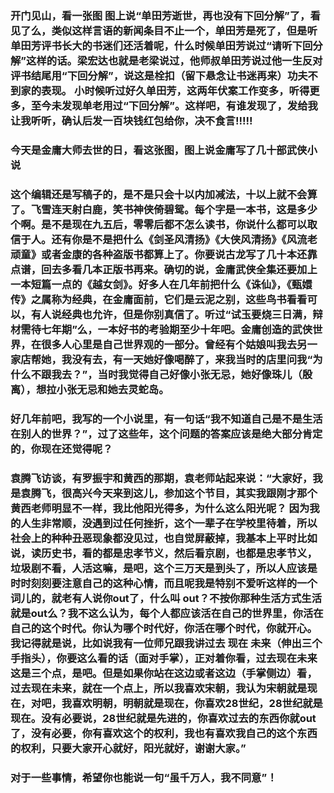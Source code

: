 ###   开门见山，看一张图 图上说“单田芳逝世，再也没有下回分解”了，看见了么，类似这样言语的新闻条目不止一个，单田芳是死了，但是听单田芳评书长大的书迷们还活着呢，什么时候单田芳说过“请听下回分解”这样的话。梁宏达也就是老梁说过，他师叔单田芳说过他一生反对评书结尾用“下回分解”，说这是栓扣（留下悬念让书迷再来）功夫不到家的表现。 小时候听过好久单田芳，这两年伏案工作变多，听得更多，至今未发现单老用过“下回分解”。这样吧，有谁发现了，发给我让我听听，确认后发一百块钱红包给你，决不食言!!!!!
### 今天是金庸大师去世的日，看这张图，图上说金庸写了几十部武侠小说
### 这个编辑还是写稿子的，是不是只会十以内加减法，十以上就不会算了。飞雪连天射白鹿，笑书神侠倚碧鸳。每个字是一本书，这是多少个啊。是不是现在九五后，零零后都不怎么读书，你说什么都可以取信于人。还有你是不是把什么《剑圣风清扬》《大侠风清扬》《风流老顽童》或者金康的各种盗版书都算上了。你要说古龙写了几十本还靠点谱，回去多看几本正版书再来。确切的说，金庸武侠全集还要加上一本短篇一点的《越女剑》。好多人在几年前把什么《诛仙》，《甄嬛传》之属称为经典，在金庸面前，它们是云泥之别，这些鸟书看看可以，有人说经典也允许，但是你别真信了。听过“试玉要烧三日满，辩材需待七年期”么，一本好书的考验期至少十年吧。金庸创造的武侠世界，在很多人心里是自己世界观的一部分。曾经有个姑娘叫我去另一家店帮她，我没有去，有一天她好像喝醉了，来我当时的店里问我“为什么不跟我去？”，当时我觉得自己好像小张无忌，她好像珠儿（殷离），想拉小张无忌和她去灵蛇岛。
### 好几年前吧，我写的一个小说里，有一句话“我不知道自己是不是生活在别人的世界？”，过了这些年，这个问题的答案应该是绝大部分肯定的，你现在还觉得呢？
### 袁腾飞访谈，有罗振宇和黄西的那期，袁老师站起来说：“大家好，我是袁腾飞，很高兴今天来到这儿，参加这个节目，其实我跟刚才那个黄西老师明显不一样，我比他阳光得多，为什么这么阳光呢？ 因为我的人生非常顺，没遇到过任何挫折，这个一辈子在学校里待着，所以社会上的种种丑恶现象都没见过，也自觉屏蔽掉，我基本上平时比如说，读历史书，看的都是忠孝节义，然后看京剧，也都是忠孝节义，垃圾剧不看，人活这嘛，是吧，这个三万天是到头了，所以人应该是时时刻刻要注意自己的这种心情，而且呢我是特别不爱听这样的一个词儿的，就老有人说你out了，什么叫 out？不按你那种生活方式生活就是out么？我不这么认为，每个人都应该活在自己的世界里，你活在自己的这个时代。你认为哪个时代好，你活在哪个时代，你就开心。我记得就是说，比如说我有一位师兄跟我讲过去 现在 未来（伸出三个手指头），你要这么看的话（面对手掌），正对着你看，过去现在未来这是三个点，是吧。但是如果你站在这边或者这边（手掌侧边）看，过去现在未来，就在一个点上，所以我喜欢宋朝，我认为宋朝就是现在，对吧，我喜欢明朝，明朝就是现在，你喜欢28世纪，28世纪就是现在。没有必要说，28世纪就是先进的，你喜欢过去的东西你就out了，没有必要，你有喜欢这个的权利，我也有喜欢我自己的这个东西的权利，只要大家开心就好，阳光就好，谢谢大家。”
### 对于一些事情，希望你也能说一句“虽千万人，我不同意”！

